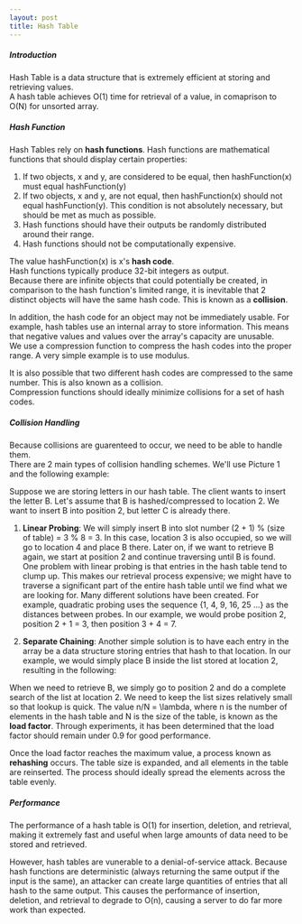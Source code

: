 ```yaml
---
layout: post
title: Hash Table
---
```

##### Introduction
Hash Table is a data structure that is extremely efficient at storing and retrieving values.  
A hash table achieves O(1) time for retrieval of a value, in comaprison to O(N) for unsorted array.  

##### Hash Function
Hash Tables rely on **hash functions**. Hash functions are mathematical functions that should display certain properties:   
1. If two objects, x and y, are considered to be equal, then hashFunction(x) must equal hashFunction(y)
2. If two objects, x and y, are not equal, then hashFunction(x) should not equal hashFunction(y). This condition is not absolutely necessary, but should be met as much as possible.  
3. Hash functions should have their outputs be randomly distributed around their range.
4. Hash functions should not be computationally expensive.

The value hashFunction(x) is x's **hash code**.  
Hash functions typically produce 32-bit integers as output.  
Because there are infinite objects that could potentially be created, in comparison to the hash function's limited range, it is inevitable that 2 distinct objects will have the same hash code.  This is known as a **collision**.  

In addition, the hash code for an object may not be immediately usable. For example, hash tables use an internal array to store information. This means that negative values and values over the array's capacity are unusable.  
We use a compression function to compress the hash codes into the proper range. A very simple example is to use modulus. 

It is also possible that two different hash codes are compressed to the same number. This is also known as a collision.  
Compression functions should ideally minimize collisions for a set of hash codes.  

##### Collision Handling
Because collisions are guarenteed to occur, we need to be able to handle them.  
There are 2 main types of collision handling schemes. We'll use Picture 1 and the following example:  



Suppose we are storing letters in our hash table. The client wants to insert the letter B. Let's assume that B is hashed/compressed to location 2. We want to insert B into position 2, but letter C is already there.
1. **Linear Probing**: We will simply insert B into slot number (2 + 1) % (size of table) = 3 % 8 = 3. In this case, location 3 is also occupied, so we will go to location 4 and place B there. Later on, if we want to retrieve B again, we start at position 2 and continue traversing until B is found.   
One problem with linear probing is that entries in the hash table tend to clump up. This makes our retrieval process expensive; we might have to traverse a significant part of the entire hash table until we find what we are looking for. Many different solutions have been created. For example, quadratic probing uses the sequence {1, 4, 9, 16, 25 ...} as the distances between probes. In our example, we would probe position 2, position 2 + 1 = 3, then position 3 + 4 = 7.

2. **Separate Chaining**: Another simple solution is to have each entry in the array be a data structure storing entries that hash to that location. In our example, we would simply place B inside the list stored at location 2, resulting in the following: 



  When we need to retrieve B, we simply go to position 2 and do a complete search of the list at location 2. We need to keep the list     sizes relatively small so that lookup is quick. The value n/N = \lambda, where n is the number of elements in the hash table and N is   the size of the table, is known as the **load factor**. Through experiments, it has been determined that the load factor should remain   under 0.9 for good performance. 

Once the load factor reaches the maximum value, a process known as **rehashing** occurs. The table size is expanded, and all elements in the table are reinserted. The process should ideally spread the elements across the table evenly.  

##### Performance
The performance of a hash table is O(1) for insertion, deletion, and retrieval, making it extremely fast and useful when large amounts of data need to be stored and retrieved.

However, hash tables are vunerable to a denial-of-service attack. Because hash functions are deterministic (always returning the same output if the input is the same), an attacker can create large quantities of entries that all hash to the same output. This causes the performance of insertion, deletion, and retrieval to degrade to O(n), causing a server to do far more work than expected. 
